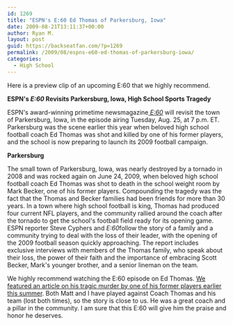 ```yaml
---
id: 1269
title: "ESPN's E:60 Ed Thomas of Parkersburg, Iowa"
date: 2009-08-21T13:11:37+00:00
author: Ryan M.
layout: post
guid: https://backseatfan.com/?p=1269
permalink: /2009/08/espns-e60-ed-thomas-of-parkersburg-iowa/
categories:
  - High School
---
```


<div class="entry">
  <p style="text-align: center;">
  </p>

  <p>
    Here is a preview clip of an upcoming E:60 that we highly recommend.
  </p>

  <p>
    <strong>ESPN's<em> E:60</em> Revisits Parkersburg, Iowa, High School Sports Tragedy</strong>
  </p>

  <p>
    ESPN's award-winning primetime newsmagazine<a href="http://sports.espn.go.com/broadband/video/clip?id=null&categoryid=3060647" target="_blank"><em> E:60</em></a> will revisit the town of Parkersburg, Iowa, in the episode airing Tuesday, Aug. 25, at 7 p.m. ET. Parkersburg was the scene earlier this year when beloved high school football coach Ed Thomas was shot and killed by one of his former players, and the school is now preparing to launch its 2009 football campaign.
  </p>

  <p>
    <strong>Parkersburg</strong>
  </p>

  <p>
    The small town of Parkersburg, Iowa, was nearly destroyed by a tornado in 2008 and was rocked again on June 24, 2009, when beloved high school football coach Ed Thomas was shot to death in the school weight room by Mark Becker, one of his former players. Compounding the tragedy was the fact that the Thomas and Becker families had been friends for more than 30 years. In a town where high school football is king, Thomas had produced four current NFL players, and the community rallied around the coach after the tornado to get the school's football field ready for its opening game. ESPN reporter Steve Cyphers and<em> E:60</em>follow the story of a family and a community trying to deal with the loss of their leader, with the opening of the 2009 football season quickly approaching. The report includes exclusive interviews with members of the Thomas family, who speak about their loss, the power of their faith and the importance of embracing Scott Becker, Mark's younger brother, and a senior lineman on the team.
  </p>

  <p>
    We highly recommend watching the E:60 episode on Ed Thomas. <a href="https://backseatfan.com/index.php/2009/06/a-p-coach-ed-thomas-dies-from-gunshot-wounds/">We featured an article on his tragic murder by one of his former players earlier this summer</a>. Both Matt and I have played against Coach Thomas and his team (lost both times), so the story is close to us. He was a great coach and a pillar in the community. I am sure that this E:60 will give him the praise and honor he deserves.
  </p>
</div>
